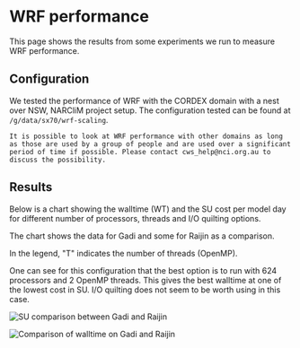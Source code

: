 # WRF performance

This page shows the results from some experiments we run to measure WRF performance.

## Configuration

We tested the performance of WRF with the CORDEX domain with a nest over NSW, NARCliM project setup.
The configuration tested can be found at `/g/data/sx70/wrf-scaling`.

```{note}
It is possible to look at WRF performance with other domains as long as those are used by a group of people and are used over a significant period of time if possible. Please contact cws_help@nci.org.au to discuss the possibility.
```

## Results

Below is a chart showing the walltime (WT) and the SU cost per model day for different number of processors, threads and I/O quilting options.

The chart shows the data for Gadi and some for Raijin as a comparison.

In the legend, "T" indicates the number of threads (OpenMP).

One can see for this configuration that the best option is to run with 624 processors and 2 OpenMP threads. This gives the best walltime at one of the lowest cost in SU. I/O quilting does not seem to be worth using in this case.

![SU comparison between Gadi and Raijin](./WRF_v4.1.3_SU_per_model_day.png)

![Comparison of walltime on Gadi and Raijin](./WRF_v4.1.3_Walltime_per_model_day.png)

